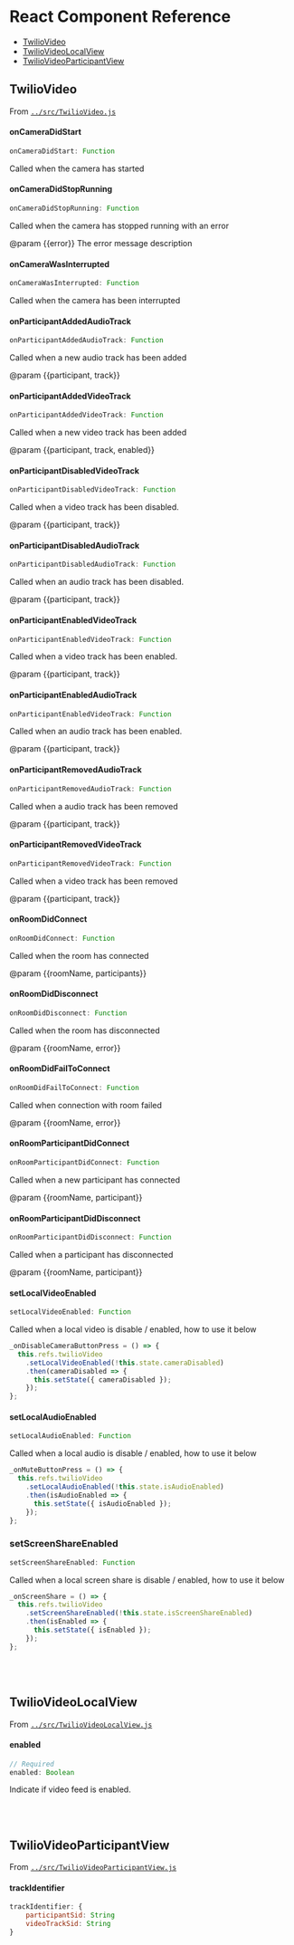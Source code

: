 <!-- START doctoc generated TOC please keep comment here to allow auto update -->
<!-- DON'T EDIT THIS SECTION, INSTEAD RE-RUN doctoc TO UPDATE -->
# React Component Reference

- [TwilioVideo](#twiliovideo)
- [TwilioVideoLocalView](#twiliovideolocalview)
- [TwilioVideoParticipantView](#twiliovideoparticipantview)

<!-- END doctoc generated TOC please keep comment here to allow auto update -->

## TwilioVideo

From [`../src/TwilioVideo.js`](../src/TwilioVideo.js)

#### onCameraDidStart

```js
onCameraDidStart: Function
```

Called when the camera has started

#### onCameraDidStopRunning

```js
onCameraDidStopRunning: Function
```

Called when the camera has stopped running with an error

@param {{error}} The error message description

#### onCameraWasInterrupted

```js
onCameraWasInterrupted: Function
```

Called when the camera has been interrupted

#### onParticipantAddedAudioTrack

```js
onParticipantAddedAudioTrack: Function
```

Called when a new audio track has been added

@param {{participant, track}}

#### onParticipantAddedVideoTrack

```js
onParticipantAddedVideoTrack: Function
```

Called when a new video track has been added

@param {{participant, track, enabled}}

#### onParticipantDisabledVideoTrack

```js
onParticipantDisabledVideoTrack: Function
```

Called when a video track has been disabled.

@param {{participant, track}}

#### onParticipantDisabledAudioTrack

```js
onParticipantDisabledAudioTrack: Function
```

Called when an audio track has been disabled.

@param {{participant, track}}

#### onParticipantEnabledVideoTrack

```js
onParticipantEnabledVideoTrack: Function
```

Called when a video track has been enabled.

@param {{participant, track}}

#### onParticipantEnabledAudioTrack

```js
onParticipantEnabledVideoTrack: Function
```

Called when an audio track has been enabled.

@param {{participant, track}}

#### onParticipantRemovedAudioTrack

```js
onParticipantRemovedAudioTrack: Function
```

Called when a audio track has been removed

@param {{participant, track}}

#### onParticipantRemovedVideoTrack

```js
onParticipantRemovedVideoTrack: Function
```

Called when a video track has been removed

@param {{participant, track}}

#### onRoomDidConnect

```js
onRoomDidConnect: Function
```

Called when the room has connected

@param {{roomName, participants}}

#### onRoomDidDisconnect

```js
onRoomDidDisconnect: Function
```

Called when the room has disconnected

@param {{roomName, error}}

#### onRoomDidFailToConnect

```js
onRoomDidFailToConnect: Function
```

Called when connection with room failed

@param {{roomName, error}}

#### onRoomParticipantDidConnect

```js
onRoomParticipantDidConnect: Function
```

Called when a new participant has connected

@param {{roomName, participant}}

#### onRoomParticipantDidDisconnect

```js
onRoomParticipantDidDisconnect: Function
```

Called when a participant has disconnected

@param {{roomName, participant}}

#### setLocalVideoEnabled

```js
setLocalVideoEnabled: Function
```

Called when a local video is disable / enabled, how to use it below

```js
_onDisableCameraButtonPress = () => {
  this.refs.twilioVideo
    .setLocalVideoEnabled(!this.state.cameraDisabled)
    .then(cameraDisabled => {
      this.setState({ cameraDisabled });
    });
};

```

#### setLocalAudioEnabled

```js
setLocalAudioEnabled: Function
```

Called when a local audio is disable / enabled, how to use it below

```js
_onMuteButtonPress = () => {
  this.refs.twilioVideo
    .setLocalAudioEnabled(!this.state.isAudioEnabled)
    .then(isAudioEnabled => {
      this.setState({ isAudioEnabled });
    });
};


```
### setScreenShareEnabled

```js
setScreenShareEnabled: Function
```
Called when a local screen share is disable / enabled, how to use it below


```js
_onScreenShare = () => {
  this.refs.twilioVideo
    .setScreenShareEnabled(!this.state.isScreenShareEnabled)
    .then(isEnabled => {
      this.setState({ isEnabled });
    });
};


```

<br><br>

## TwilioVideoLocalView

From [`../src/TwilioVideoLocalView.js`](../src/TwilioVideoLocalView.js)

#### enabled

```js
// Required
enabled: Boolean
```

Indicate if video feed is enabled.

<br><br>

## TwilioVideoParticipantView

From [`../src/TwilioVideoParticipantView.js`](../src/TwilioVideoParticipantView.js)

#### trackIdentifier

```js
trackIdentifier: {
    participantSid: String
    videoTrackSid: String
}
```

<br><br>
